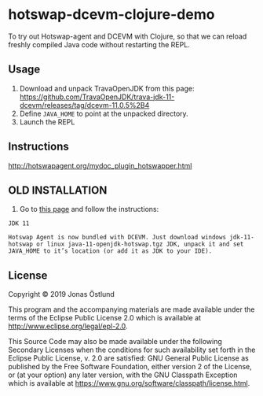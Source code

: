 # hotswap-dcevm-clojure-demo

To try out Hotswap-agent and DCEVM with Clojure, so that we can reload freshly compiled Java code without restarting the REPL.

## Usage

1. Download and unpack TravaOpenJDK from this page: https://github.com/TravaOpenJDK/trava-jdk-11-dcevm/releases/tag/dcevm-11.0.5%2B4
2. Define `JAVA_HOME` to point at the unpacked directory.
3. Launch the REPL

## Instructions
http://hotswapagent.org/mydoc_plugin_hotswapper.html

## OLD INSTALLATION
1. Go to [this page](http://hotswapagent.org/) and follow the instructions:
```
JDK 11

Hotswap Agent is now bundled with DCEVM. Just download windows jdk-11-hotswap or linux java-11-openjdk-hotswap.tgz JDK, unpack it and set JAVA_HOME to it’s location (or add it as JDK to your IDE).
```

## License

Copyright © 2019 Jonas Östlund

This program and the accompanying materials are made available under the
terms of the Eclipse Public License 2.0 which is available at
http://www.eclipse.org/legal/epl-2.0.

This Source Code may also be made available under the following Secondary
Licenses when the conditions for such availability set forth in the Eclipse
Public License, v. 2.0 are satisfied: GNU General Public License as published by
the Free Software Foundation, either version 2 of the License, or (at your
option) any later version, with the GNU Classpath Exception which is available
at https://www.gnu.org/software/classpath/license.html.

